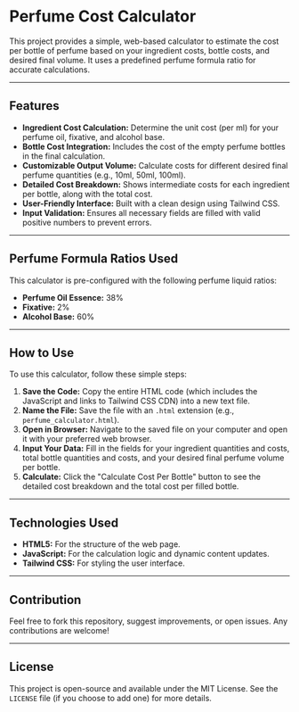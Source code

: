 # Perfume Cost Calculator

This project provides a simple, web-based calculator to estimate the cost per bottle of perfume based on your ingredient costs, bottle costs, and desired final volume. It uses a predefined perfume formula ratio for accurate calculations.

---

## Features

* **Ingredient Cost Calculation:** Determine the unit cost (per ml) for your perfume oil, fixative, and alcohol base.
* **Bottle Cost Integration:** Includes the cost of the empty perfume bottles in the final calculation.
* **Customizable Output Volume:** Calculate costs for different desired final perfume quantities (e.g., 10ml, 50ml, 100ml).
* **Detailed Cost Breakdown:** Shows intermediate costs for each ingredient per bottle, along with the total cost.
* **User-Friendly Interface:** Built with a clean design using Tailwind CSS.
* **Input Validation:** Ensures all necessary fields are filled with valid positive numbers to prevent errors.

---

## Perfume Formula Ratios Used

This calculator is pre-configured with the following perfume liquid ratios:

* **Perfume Oil Essence:** 38%
* **Fixative:** 2%
* **Alcohol Base:** 60%

---

## How to Use

To use this calculator, follow these simple steps:

1.  **Save the Code:** Copy the entire HTML code (which includes the JavaScript and links to Tailwind CSS CDN) into a new text file.
2.  **Name the File:** Save the file with an `.html` extension (e.g., `perfume_calculator.html`).
3.  **Open in Browser:** Navigate to the saved file on your computer and open it with your preferred web browser.
4.  **Input Your Data:** Fill in the fields for your ingredient quantities and costs, total bottle quantities and costs, and your desired final perfume volume per bottle.
5.  **Calculate:** Click the "Calculate Cost Per Bottle" button to see the detailed cost breakdown and the total cost per filled bottle.

---

## Technologies Used

* **HTML5:** For the structure of the web page.
* **JavaScript:** For the calculation logic and dynamic content updates.
* **Tailwind CSS:** For styling the user interface.

---

## Contribution

Feel free to fork this repository, suggest improvements, or open issues. Any contributions are welcome!

---

## License

This project is open-source and available under the MIT License. See the `LICENSE` file (if you choose to add one) for more details.
